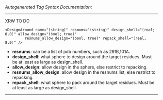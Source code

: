 _Autogenerated Tag Syntax Documentation:_

---
XRW TO DO

```
<DesignAround name="(string)" resnums="(string)" design_shell="(real; 8.0)" allow_design="(bool; true)"
         resnums_allow_design="(bool; true)" repack_shell="(real; 8.0)" />
```

-   **resnums**: can be a list of pdb numbers, such as 291B,101A.
-   **design_shell**: what sphere to design around the target residues. Must be at least as large as design_shell.
-   **allow_design**: allow design in the sphere, else restrict to repacking.
-   **resnums_allow_design**: allow design in the resnums list, else restrict to repacking.
-   **repack_shell**: what sphere to pack around the target residues. Must be at least as large as design_shell.

---
